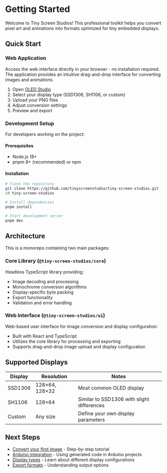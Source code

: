 # Getting Started

Welcome to Tiny Screen Studios! This professional toolkit helps you convert pixel art and animations into formats optimized for tiny embedded displays.

## Quick Start

### Web Application

Access the web interface directly in your browser - no installation required. The application provides an intuitive drag-and-drop interface for converting images and animations.

1. Open [OLED Studio](/oled-studio)
2. Select your display type (SSD1306, SH1106, or custom)
3. Upload your PNG files
4. Adjust conversion settings
5. Preview and export

### Development Setup

For developers working on the project:

#### Prerequisites

- Node.js 18+
- pnpm 8+ (recommended) or npm

#### Installation

```bash
# Clone the repository
git clone https://github.com/tinyscreenstudio/tiny-screen-studios.git
cd tiny-screen-studios

# Install dependencies
pnpm install

# Start development server
pnpm dev
```

## Architecture

This is a monorepo containing two main packages:

### Core Library (`@tiny-screen-studios/core`)

Headless TypeScript library providing:
- Image decoding and processing
- Monochrome conversion algorithms
- Display-specific byte packing
- Export functionality
- Validation and error handling

### Web Interface (`@tiny-screen-studios/ui`)

Web-based user interface for image conversion and display configuration:
- Built with React and TypeScript
- Utilizes the core library for processing and exporting
- Supports drag-and-drop image upload and display configuration

## Supported Displays

| Display | Resolution     | Notes                                      |
| ------- | -------------- | ------------------------------------------ |
| SSD1306 | 128×64, 128×32 | Most common OLED display                   |
| SH1106  | 128×64         | Similar to SSD1306 with slight differences |
| Custom  | Any size       | Define your own display parameters         |

## Next Steps

- [Convert your first image](getting-started/first-image) - Step-by-step tutorial
- [Arduino integration](getting-started/arduino) - Using generated code in Arduino projects
- [Display types](/docs/displays) - Learn about different display configurations
- [Export formats](/docs/export) - Understanding output options